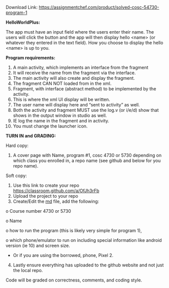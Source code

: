 Download Link: https://assignmentchef.com/product/solved-cosc-54730-program-1
<br>



<strong>HelloWorldPlus:</strong>

The app must have an input field where the users enter their name. The users will click the button and the app will then display hello &lt;name&gt; (or whatever they entered in the text field). How you choose to display the hello &lt;name&gt; is up to you.

<strong>Program requirements:</strong>

<ol>

 <li>A main activity, which implements an interface from the fragment</li>

 <li>It will receive the name from the fragment via the interface.</li>

 <li>The main activity will also create and display the fragment.</li>

 <li>The fragment CAN NOT loaded from in the xml.</li>

 <li>Fragment, with interface (abstract method) to be implemented by the activity.</li>

 <li>This is where the xml UI display will be written.</li>

 <li>The user name will display here and “sent to activity” as well.</li>

 <li>Both the activity and fragment MUST use the log.v (or i/e/d) show that shows in the output window in studio as well.</li>

 <li>IE log the name in the fragment and in activity.</li>

 <li>You must change the launcher icon.</li>

</ol>

<strong>TURN IN and GRADING:</strong>

Hard copy:

<ol>

 <li>A cover page with Name, program #1, cosc 4730 or 5730 depending on which class you enrolled in, a repo name (see github and below for you repo name).</li>

</ol>

Soft copy:

<ol>

 <li>Use this link to create your repo <a href="https://classroom.github.com/a/OfJh3rFb">https://classroom.github.com/a/OfJh3rFb</a></li>

 <li>Upload the project to your repo</li>

 <li>Create/Edit the <a href="http://readme.md">md</a> file, add the following:</li>

</ol>

o Course number 4730 or 5730

o Name

o how to run the program (this is likely very simple for program 1),

o which phone/emulator to run on including special information like android version (ie 10) and screen size.

<ul>

 <li>Or if you are using the borrowed, phone, Pixel 2.</li>

</ul>

<ol start="4">

 <li>Lastly ensure everything has uploaded to the github website and not just the local repo.</li>

</ol>

Code will be graded on correctness, comments, and coding style.